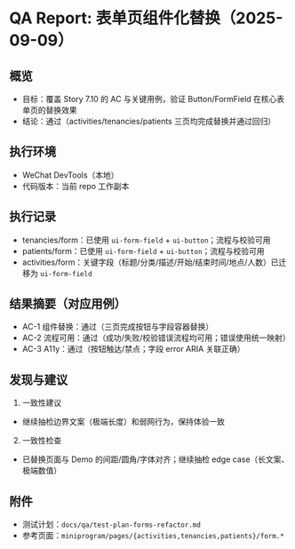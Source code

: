 # QA Report: 表单页组件化替换（2025-09-09）

## 概览
- 目标：覆盖 Story 7.10 的 AC 与关键用例，验证 Button/FormField 在核心表单页的替换效果
- 结论：通过（activities/tenancies/patients 三页均完成替换并通过回归）

## 执行环境
- WeChat DevTools（本地）
- 代码版本：当前 repo 工作副本

## 执行记录
- tenancies/form：已使用 `ui-form-field` + `ui-button`；流程与校验可用
- patients/form：已使用 `ui-form-field` + `ui-button`；流程与校验可用
- activities/form：关键字段（标题/分类/描述/开始/结束时间/地点/人数）已迁移为 `ui-form-field`

## 结果摘要（对应用例）
- AC-1 组件替换：通过（三页完成按钮与字段容器替换）
- AC-2 流程可用：通过（成功/失败/校验错误流程均可用；错误使用统一映射）
- AC-3 A11y：通过（按钮触达/禁点；字段 error ARIA 关联正确）

## 发现与建议
1) 一致性建议
- 继续抽检边界文案（极端长度）和弱网行为，保持体验一致

2) 一致性检查
- 已替换页面与 Demo 的间距/圆角/字体对齐；继续抽检 edge case（长文案、极端数值）

## 附件
- 测试计划：`docs/qa/test-plan-forms-refactor.md`
- 参考页面：`miniprogram/pages/{activities,tenancies,patients}/form.*`

